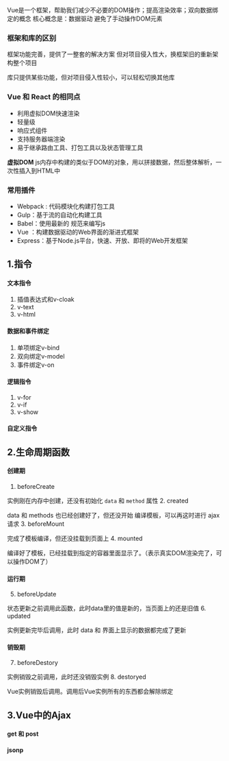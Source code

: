 Vue是一个框架，帮助我们减少不必要的DOM操作；提高渲染效率；双向数据绑定的概念
核心概念是：数据驱动    避免了手动操作DOM元素
### **框架和库的区别**
框架功能完善，提供了一整套的解决方案
但对项目侵入性大，换框架旧的重新架构整个项目

库只提供某些功能，但对项目侵入性较小，可以轻松切换其他库

### Vue 和 React 的相同点
- 利用虚拟DOM快速渲染
- 轻量级
- 响应式组件
- 支持服务器端渲染
- 易于继承路由工具、打包工具以及状态管理工具

**虚拟DOM**
js内存中构建的类似于DOM的对象，用以拼接数据，然后整体解析，一次性插入到HTML中


### 常用插件
- Webpack : 代码模块化构建打包工具
- Gulp：基于流的自动化构建工具
- Babel：使用最新的 规范来编写js
- Vue ：构建数据驱动的Web界面的渐进式框架
- Express：基于Node.js平台，快速、开放、即将的Web开发框架

## 1.指令

#### 文本指令
1. 插值表达式和v-cloak
2. v-text
3. v-html

#### 数据和事件绑定
1. 单项绑定v-bind
2. 双向绑定v-model
3. 事件绑定v-on

#### 逻辑指令
1. v-for
2. v-if
3. v-show

#### 自定义指令


## 2.生命周期函数

#### 创建期
1. beforeCreate

实例刚在内存中创建，还没有初始化 `data` 和 `method` 属性
2. created

data 和 methods 也已经创建好了，但还没开始 编译模板，可以再这时进行 ajax 请求
3. beforeMount

完成了模板编译，但还没挂载到页面上
4. mounted

编译好了模板，已经挂载到指定的容器里面显示了。（表示真实DOM渲染完了，可以操作DOM了）

#### 运行期
5. beforeUpdate

状态更新之前调用此函数，此时data里的值是新的，当页面上的还是旧值
6. updated

实例更新完毕后调用，此时 data 和 界面上显示的数据都完成了更新

#### 销毁期
7. beforeDestory

实例销毁之前调用，此时还没销毁实例
8. destoryed

Vue实例销毁后调用。调用后Vue实例所有的东西都会解除绑定

## 3.Vue中的Ajax

#### get 和 post


#### jsonp
